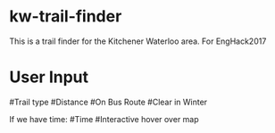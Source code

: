 # kw-trail-finder
This is a trail finder for the Kitchener Waterloo area. For EngHack2017

# User Input
#Trail type
#Distance
#On Bus Route
#Clear in Winter

If we have time:
#Time
#Interactive hover over map
